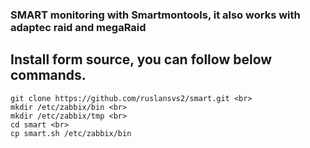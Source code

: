 ### SMART monitoring  with  Smartmontools, it also works with adaptec raid and megaRaid

## Install form source, you can follow below commands. 

```
git clone https://github.com/ruslansvs2/smart.git <br>
mkdir /etc/zabbix/bin <br>
mkdir /etc/zabbix/tmp <br>
cd smart <br>
cp smart.sh /etc/zabbix/bin 
```


